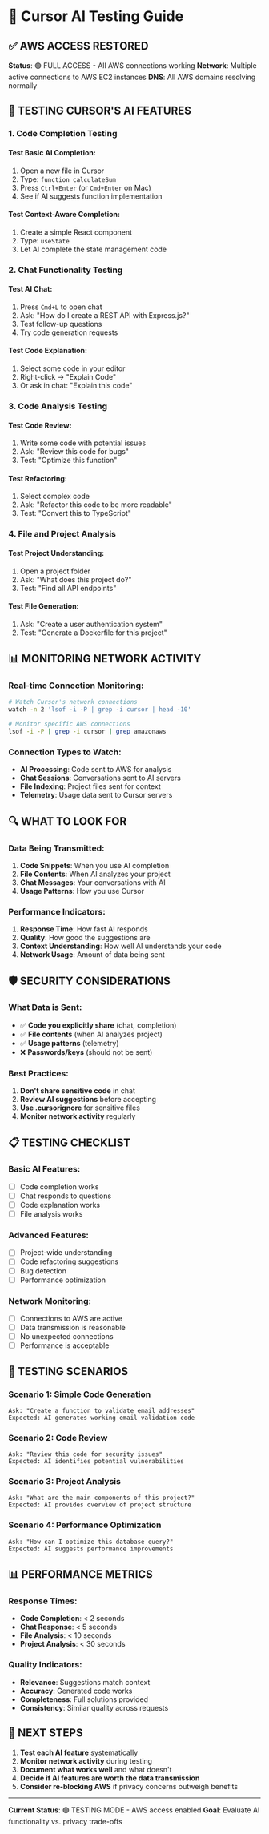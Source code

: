 # 🤖 Cursor AI Testing Guide

## ✅ **AWS ACCESS RESTORED**

**Status**: 🟢 FULL ACCESS - All AWS connections working
**Network**: Multiple active connections to AWS EC2 instances
**DNS**: All AWS domains resolving normally

## 🧪 **TESTING CURSOR'S AI FEATURES**

### **1. Code Completion Testing**

#### **Test Basic AI Completion:**

1. Open a new file in Cursor
2. Type: `function calculateSum`
3. Press `Ctrl+Enter` (or `Cmd+Enter` on Mac)
4. See if AI suggests function implementation

#### **Test Context-Aware Completion:**

1. Create a simple React component
2. Type: `useState`
3. Let AI complete the state management code

### **2. Chat Functionality Testing**

#### **Test AI Chat:**

1. Press `Cmd+L` to open chat
2. Ask: "How do I create a REST API with Express.js?"
3. Test follow-up questions
4. Try code generation requests

#### **Test Code Explanation:**

1. Select some code in your editor
2. Right-click → "Explain Code"
3. Or ask in chat: "Explain this code"

### **3. Code Analysis Testing**

#### **Test Code Review:**

1. Write some code with potential issues
2. Ask: "Review this code for bugs"
3. Test: "Optimize this function"

#### **Test Refactoring:**

1. Select complex code
2. Ask: "Refactor this code to be more readable"
3. Test: "Convert this to TypeScript"

### **4. File and Project Analysis**

#### **Test Project Understanding:**

1. Open a project folder
2. Ask: "What does this project do?"
3. Test: "Find all API endpoints"

#### **Test File Generation:**

1. Ask: "Create a user authentication system"
2. Test: "Generate a Dockerfile for this project"

## 📊 **MONITORING NETWORK ACTIVITY**

### **Real-time Connection Monitoring:**

```bash
# Watch Cursor's network connections
watch -n 2 'lsof -i -P | grep -i cursor | head -10'

# Monitor specific AWS connections
lsof -i -P | grep -i cursor | grep amazonaws
```

### **Connection Types to Watch:**

- **AI Processing**: Code sent to AWS for analysis
- **Chat Sessions**: Conversations sent to AI servers
- **File Indexing**: Project files sent for context
- **Telemetry**: Usage data sent to Cursor servers

## 🔍 **WHAT TO LOOK FOR**

### **Data Being Transmitted:**

1. **Code Snippets**: When you use AI completion
2. **File Contents**: When AI analyzes your project
3. **Chat Messages**: Your conversations with AI
4. **Usage Patterns**: How you use Cursor

### **Performance Indicators:**

1. **Response Time**: How fast AI responds
2. **Quality**: How good the suggestions are
3. **Context Understanding**: How well AI understands your code
4. **Network Usage**: Amount of data being sent

## 🛡️ **SECURITY CONSIDERATIONS**

### **What Data is Sent:**

- ✅ **Code you explicitly share** (chat, completion)
- ✅ **File contents** (when AI analyzes project)
- ✅ **Usage patterns** (telemetry)
- ❌ **Passwords/keys** (should not be sent)

### **Best Practices:**

1. **Don't share sensitive code** in chat
2. **Review AI suggestions** before accepting
3. **Use .cursorignore** for sensitive files
4. **Monitor network activity** regularly

## 📋 **TESTING CHECKLIST**

### **Basic AI Features:**

- [ ] Code completion works
- [ ] Chat responds to questions
- [ ] Code explanation works
- [ ] File analysis works

### **Advanced Features:**

- [ ] Project-wide understanding
- [ ] Code refactoring suggestions
- [ ] Bug detection
- [ ] Performance optimization

### **Network Monitoring:**

- [ ] Connections to AWS are active
- [ ] Data transmission is reasonable
- [ ] No unexpected connections
- [ ] Performance is acceptable

## 🎯 **TESTING SCENARIOS**

### **Scenario 1: Simple Code Generation**

```
Ask: "Create a function to validate email addresses"
Expected: AI generates working email validation code
```

### **Scenario 2: Code Review**

```
Ask: "Review this code for security issues"
Expected: AI identifies potential vulnerabilities
```

### **Scenario 3: Project Analysis**

```
Ask: "What are the main components of this project?"
Expected: AI provides overview of project structure
```

### **Scenario 4: Performance Optimization**

```
Ask: "How can I optimize this database query?"
Expected: AI suggests performance improvements
```

## 📊 **PERFORMANCE METRICS**

### **Response Times:**

- **Code Completion**: < 2 seconds
- **Chat Response**: < 5 seconds
- **File Analysis**: < 10 seconds
- **Project Analysis**: < 30 seconds

### **Quality Indicators:**

- **Relevance**: Suggestions match context
- **Accuracy**: Generated code works
- **Completeness**: Full solutions provided
- **Consistency**: Similar quality across requests

## 🔄 **NEXT STEPS**

1. **Test each AI feature** systematically
2. **Monitor network activity** during testing
3. **Document what works well** and what doesn't
4. **Decide if AI features are worth the data transmission**
5. **Consider re-blocking AWS** if privacy concerns outweigh benefits

---

**Current Status**: 🟢 TESTING MODE - AWS access enabled
**Goal**: Evaluate AI functionality vs. privacy trade-offs

